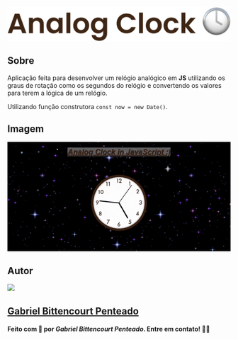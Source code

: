 <div align="center">
  <img src=".github/../../.github/Day2-img/title-day2.svg">
</div>

## Sobre
Aplicação feita para desenvolver um relógio analógico em **JS** utilizando os graus de rotação como os segundos do relógio e convertendo os valores para terem a lógica de um relógio.

Utilizando função construtora `const now = new Date()`.

## Imagem
<img src=".github/../../.github/Day2-img/day2.gif" width="800">

## Autor
<img src="https://unavatar.now.sh/github/gabrlcj" width="175" />

## [Gabriel Bittencourt Penteado](https://www.linkedin.com/in/gabriel-bittencourt-penteado/)

#### Feito com 🤎 por *Gabriel Bittencourt Penteado*. Entre em contato! 👋🏽